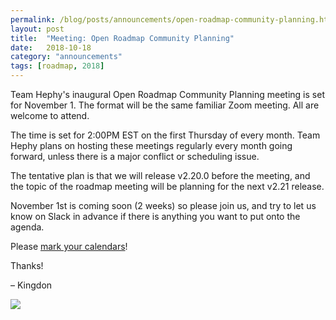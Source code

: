 ```yaml
---
permalink: /blog/posts/announcements/open-roadmap-community-planning.html
layout: post
title:  "Meeting: Open Roadmap Community Planning"
date:   2018-10-18
category: "announcements"
tags: [roadmap, 2018]
---
```


Team Hephy's inaugural Open Roadmap Community Planning meeting is set for November 1.  The format will be the same familiar Zoom meeting.  All are welcome to attend.

The time is set for 2:00PM EST on the first Thursday of every month.  Team Hephy plans on hosting these meetings regularly every month going forward, unless there is a major conflict or scheduling issue.

The tentative plan is that we will release v2.20.0 before the meeting, and the topic of the roadmap meeting will be planning for the next v2.21 release.

November 1st is coming soon (2 weeks) so please join us, and try to let us know on Slack in advance if there is anything you want to put onto the agenda.

Please [mark your calendars](https://calendar.google.com/event?action=TEMPLATE&tmeid=NTA3aGl0cHBlNmFwdmhycGd1dTMxODducGNfMjAxODExMDFUMTgwMDAwWiBrYmFycmV0OEBuZC5lZHU&tmsrc=kbarret8%40nd.edu&scp=ALL)!

Thanks!

– Kingdon

<a target="_blank" href="https://calendar.google.com/event?action=TEMPLATE&amp;tmeid=NTA3aGl0cHBlNmFwdmhycGd1dTMxODducGNfMjAxODExMDFUMTgwMDAwWiBrYmFycmV0OEBuZC5lZHU&amp;tmsrc=kbarret8%40nd.edu&amp;scp=ALL"><img border="0" src="https://www.google.com/calendar/images/ext/gc_button1_en.gif"></a>

